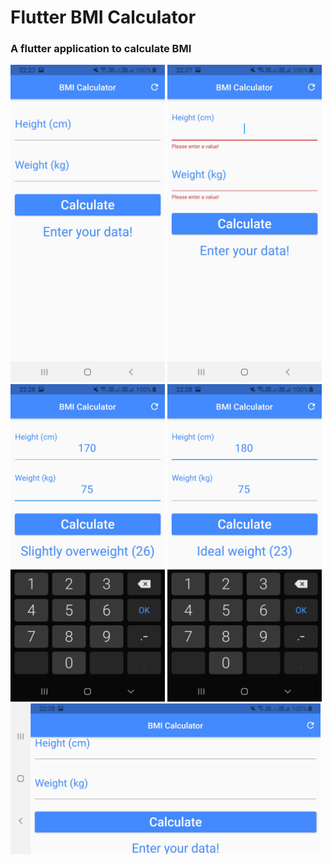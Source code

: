 <h1> Flutter BMI Calculator </h1>

<h3> A flutter application to calculate BMI </h3>

<img src='images/Screenshot_20210216-222752.jpg' width=49%></nobr>
<img src='images/Screenshot_20210216-222800.jpg' width=49%>
<img src='images/Screenshot_20210216-222814.jpg' width=49%></nobr>
<img src='images/Screenshot_20210216-222824.jpg' width=49%>
<img src='images/Screenshot_20210216-222841.jpg' width=98.5%>
